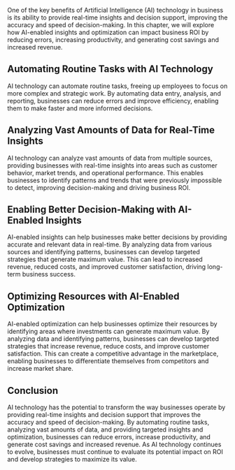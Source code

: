 
One of the key benefits of Artificial Intelligence (AI) technology in business is its ability to provide real-time insights and decision support, improving the accuracy and speed of decision-making. In this chapter, we will explore how AI-enabled insights and optimization can impact business ROI by reducing errors, increasing productivity, and generating cost savings and increased revenue.

Automating Routine Tasks with AI Technology
-------------------------------------------

AI technology can automate routine tasks, freeing up employees to focus on more complex and strategic work. By automating data entry, analysis, and reporting, businesses can reduce errors and improve efficiency, enabling them to make faster and more informed decisions.

Analyzing Vast Amounts of Data for Real-Time Insights
-----------------------------------------------------

AI technology can analyze vast amounts of data from multiple sources, providing businesses with real-time insights into areas such as customer behavior, market trends, and operational performance. This enables businesses to identify patterns and trends that were previously impossible to detect, improving decision-making and driving business ROI.

Enabling Better Decision-Making with AI-Enabled Insights
--------------------------------------------------------

AI-enabled insights can help businesses make better decisions by providing accurate and relevant data in real-time. By analyzing data from various sources and identifying patterns, businesses can develop targeted strategies that generate maximum value. This can lead to increased revenue, reduced costs, and improved customer satisfaction, driving long-term business success.

Optimizing Resources with AI-Enabled Optimization
-------------------------------------------------

AI-enabled optimization can help businesses optimize their resources by identifying areas where investments can generate maximum value. By analyzing data and identifying patterns, businesses can develop targeted strategies that increase revenue, reduce costs, and improve customer satisfaction. This can create a competitive advantage in the marketplace, enabling businesses to differentiate themselves from competitors and increase market share.

Conclusion
----------

AI technology has the potential to transform the way businesses operate by providing real-time insights and decision support that improves the accuracy and speed of decision-making. By automating routine tasks, analyzing vast amounts of data, and providing targeted insights and optimization, businesses can reduce errors, increase productivity, and generate cost savings and increased revenue. As AI technology continues to evolve, businesses must continue to evaluate its potential impact on ROI and develop strategies to maximize its value.
